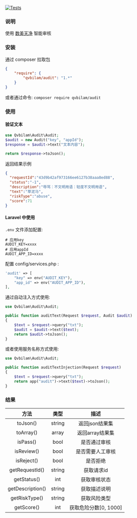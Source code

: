 [![Tests](https://github.com/qvbilam/audit/actions/workflows/main.yaml/badge.svg)](https://github.com/qvbilam/audit/actions/workflows/main.yaml)

### 说明
使用 [数美天净](https://help.ishumei.com/) 智能审核

### 安装
通过 composer 拉取包
```json
{
    "require": {
        "qvbilam/audit": "1.*"
    }
}
```
或者通过命令: `composer require qvbilam/audit`

### 使用
#### 验证文本
```php
use Qvbilam\Audit\Audit;
$audit = new Audit("key", "appId");
$response = $audit->text("文本内容");

return $response->toJson(); 
```
返回结果示例
```json
{
  "requestId":"43d9b42af973166ee6127b38aaa8ed88",
  "status":"-1",
  "description":"辱骂：不文明用语：轻度不文明用语",
  "text":"草泥马",
  "riskType":"abuse",
  "score":71
}
```



#### Laravel 中使用
`.env` 文件添加配置:
```shell
# 应用key
AUDIT_KEY=xxxx
# 应用appId
AUDIT_APP_ID=xxxx
```

配置 config/services.php :
```PHP
'audit' => [
    "key" => env("AUDIT_KEY"),
    "app_id" => env("AUDIT_APP_ID"),
],
```

通过自动注入方式使用:
```php
use Qvbilam\Audit\Audit;

public function auditText(Request $request, Audit $audit)
{
    $text = $request->query("txt");
    $audit = $audit->text($text);
    return $audit->toJson();
}
```

或者使用服务名称方式使用:
```php
use Qvbilam\Audit\Audit;

public function auditTextInjection(Request $request)
{
    $text = $request->query("txt");
    return app("audit")->text($text)->toJson();
}
```



### 结果
|       方法       |  类型  |         描述          |
| :--------------: | :----: | :-------------------: |
|     toJson()     | string |    返回json结果集     |
|    toArray()     | array  |    返回array结果集    |
|     isPass()     |  bool  |     是否通过审核      |
|    isReview()    |  bool  |   是否需要人工审核    |
|    isReject()    |  bool  |       是否拒绝        |
|  getRequestId()  | string |      获取请求id       |
|   getStatus()    |  int   |     获取审核状态      |
| getDescription() | string |     获取描述说明      |
|  getRiskType()   | string |     获取风险类型      |
|    getScore()    |  int   | 获取危险分数[0, 1000] |


